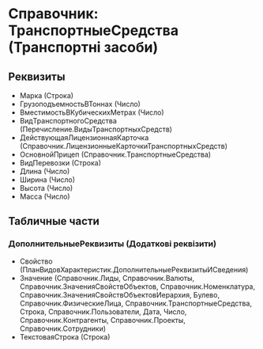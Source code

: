 ﻿# Справочник: ТранспортныеСредства (Транспортні засоби)

## Реквизиты

- Марка (Строка)
- ГрузоподъемностьВТоннах (Число)
- ВместимостьВКубическихМетрах (Число)
- ВидТранспортногоСредства (Перечисление.ВидыТранспортныхСредств)
- ДействующаяЛицензионнаяКарточка (Справочник.ЛицензионныеКарточкиТранспортныхСредств)
- ОсновнойПрицеп (Справочник.ТранспортныеСредства)
- ВидПеревозки (Строка)
- Длина (Число)
- Ширина (Число)
- Высота (Число)
- Масса (Число)

## Табличные части

### ДополнительныеРеквизиты (Додаткові реквізити)

- Свойство (ПланВидовХарактеристик.ДополнительныеРеквизитыИСведения)
- Значение (Справочник.Лиды, Справочник.Валюты, Справочник.ЗначенияСвойствОбъектов, Справочник.Номенклатура, Справочник.ЗначенияСвойствОбъектовИерархия, Булево, Справочник.ФизическиеЛица, Справочник.ТранспортныеСредства, Строка, Справочник.Пользователи, Дата, Число, Справочник.Контрагенты, Справочник.Проекты, Справочник.Сотрудники)
- ТекстоваяСтрока (Строка)

